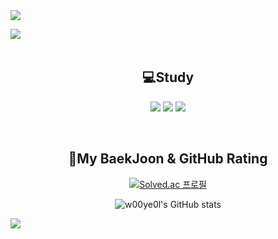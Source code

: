 
<img src="https://capsule-render.vercel.app/api?type=Slice&color=e4c1f9&height=200&section=header&text=Lee%20Woo%20Yeol&animation=twinkling 1.6s&fontColor=6a4c93&fontSize=90" />

<a href="https://hits.seeyoufarm.com"><img src="https://hits.seeyoufarm.com/api/count/incr/badge.svg?url=https%3A%2F%2Fgithub.com%2Fw00ye0l&count_bg=%23CACACA&title_bg=%23C27CFF&icon=googlefit.svg&icon_color=%23AE00FF&title=VISITOR&edge_flat=true" align="left"/></a>

<br><br>

<h2 align="center">💻Study</h2>

<p align="center">    
  <img src="https://img.shields.io/badge/HTML5-red?style=flat-square&logo=html5&logoColor=white"/>
  <img src="https://img.shields.io/badge/CSS-orange?style=flat-square&logo=css3&logoColor=white"/>
  <img src="https://img.shields.io/badge/JAVASCRIPT-yellow?style=flat-square&logo=javascript&logoColor=white"/>
</p>

<br>

<h2 align="center">🚀My BaekJoon & GitHub Rating</h2>

<div align="center">

  [![Solved.ac 프로필](http://mazassumnida.wtf/api/v2/generate_badge?boj=lwyeol)](https://solved.ac/lwyeol)
  
  ![w00ye0l's GitHub stats](https://github-readme-stats.vercel.app/api?username=w00ye0l&count_private=true)
  
</div>

<img src="https://capsule-render.vercel.app/api?type=Slice&color=e4c1f9&height=200&section=footer" />